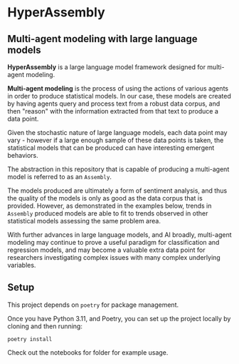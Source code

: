 # HyperAssembly
## Multi-agent modeling with large language models

**HyperAssembly** is a large language model framework designed for multi-agent modeling.

**Multi-agent modeling** is the process of using the actions of various agents in order to
produce statistical models. In our case, these models are created by having agents query and process text
from a robust data corpus, and then "reason" with the information extracted from that text to
produce a data point.

Given the stochastic nature of large language models, each data point may vary - however if a large
enough sample of these data points is taken, the statistical models that can be produced can have
interesting emergent behaviors. 

The abstraction in this repository that is capable of producing a multi-agent model is referred to as an `Assembly`.

The models produced are ultimately a form of sentiment analysis, and thus the quality of the models is only
as good as the data corpus that is provided. However, as demonstrated in the examples below, trends in `Assembly`
produced models are able to fit to trends observed in other statistical models assessing the same problem area.

With further advances in large language models, and AI broadly, multi-agent modeling may continue to prove a useful
paradigm for classification and regression models, and may become a valuable extra data point for researchers investigating
complex issues with many complex underlying variables.

## Setup

This project depends on `poetry` for package management. 

Once you have Python 3.11, and Poetry, you can set up the project locally by cloning and then running:

```
poetry install
```

Check out the notebooks for folder for example usage.